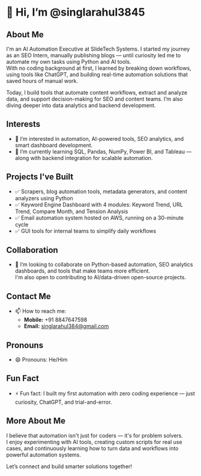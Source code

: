 # 👋 Hi, I’m @singlarahul3845

## About Me
I'm an AI Automation Executive at SlideTech Systems. I started my journey as an SEO Intern, manually publishing blogs — until curiosity led me to automate my own tasks using Python and AI tools.  
With no coding background at first, I learned by breaking down workflows, using tools like ChatGPT, and building real-time automation solutions that saved hours of manual work.

Today, I build tools that automate content workflows, extract and analyze data, and support decision-making for SEO and content teams. I’m also diving deeper into data analytics and backend development.

## Interests
- 👀 I’m interested in automation, AI-powered tools, SEO analytics, and smart dashboard development.
- 🌱 I’m currently learning SQL, Pandas, NumPy, Power BI, and Tableau — along with backend integration for scalable automation.

## Projects I've Built
- ✅ Scrapers, blog automation tools, metadata generators, and content analyzers using Python
- ✅ Keyword Engine Dashboard with 4 modules: Keyword Trend, URL Trend, Compare Month, and Tension Analysis
- ✅ Email automation system hosted on AWS, running on a 30-minute cycle
- ✅ GUI tools for internal teams to simplify daily workflows

## Collaboration
- 💞️ I’m looking to collaborate on Python-based automation, SEO analytics dashboards, and tools that make teams more efficient.  
I'm also open to contributing to AI/data-driven open-source projects.

## Contact Me
- 📫 How to reach me:
  - **Mobile:** +91 8847647598
  - **Email:** [singlarahul384@gmail.com](mailto:singlarahul384@gmail.com)

## Pronouns
- 😄 Pronouns: He/Him

## Fun Fact
- ⚡ Fun fact: I built my first automation with zero coding experience — just curiosity, ChatGPT, and trial-and-error.

## More About Me
I believe that automation isn't just for coders — it's for problem solvers.  
I enjoy experimenting with AI tools, creating custom scripts for real use cases, and continuously learning how to turn data and workflows into powerful automation systems.

Let’s connect and build smarter solutions together!
